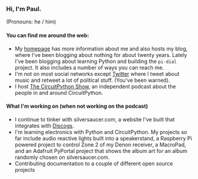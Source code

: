 ### Hi, I'm Paul. 

(Pronouns:  he / him)

<!--
**prcutler/prcutler** is a ✨ _special_ ✨ repository because its `README.md` (this file) appears on your GitHub profile.

Here are some ideas to get you started:

- 🔭 I’m currently working on ...
- 🌱 I’m currently learning ...
- 👯 I’m looking to collaborate on ...
- 🤔 I’m looking for help with ...
- 💬 Ask me about ...
- 📫 How to reach me: ...
- 😄 Pronouns: ...
- ⚡ Fun fact: ...
-->

#### You can find me around the web:
- My [homepage](https://www.paulcutler.org) has more information about me and also hosts my blog, where I've been blogging about nothing for about twenty years.  Lately I've been blogging about learning Python and building the `pi-dial` project.  It also includes a number of ways you can reach me.
- I'm not on most social networks except [Twitter](https://www.twitter.com/prcutler) where I tweet about music and retweet a lot of political stuff. (You've been warned).
- I host [The CircuitPython Show](https://circuitpythonshow.com), an independent podcast about the people in and around CircuitPython.
#### What I'm working on (when not working on the podcast)
- I continue to tinker with silversaucer.com, a website I've built that integrates with [Discogs](https://discogs.com).
- I'm learning electronics with Python and CircuitPython.  My projects so far include audio reactive lights built into a speakerstand, a Raspberry Pi powered project to control Zone 2 of my Denon receiver, a MacroPad, and an Adafruit PyPortal project that shows the album art for an album randomly chosen on silversaucer.com.
- Contributing documentation to a couple of different open source projects
